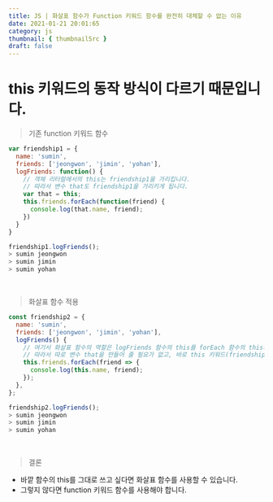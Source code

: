 ```yaml
---
title: JS | 화살표 함수가 Function 키워드 함수를 완전히 대체할 수 없는 이유
date: 2021-01-21 20:01:65
category: js
thumbnail: { thumbnailSrc }
draft: false
---
```


# this 키워드의 동작 방식이 다르기 때문입니다.

> 기존 function 키워드 함수

```js
var friendship1 = {
  name: 'sumin',
  friends: ['jeongwon', 'jimin', 'yohan'],
  logFriends: function() {
    // 객체 리터럴에서의 this는 friendship1을 가리킵니다.
    // 따라서 변수 that도 friendship1을 가리키게 됩니다.
    var that = this;
    this.friends.forEach(function(friend) {
      console.log(that.name, friend);
    })
  }
}

friendship1.logFriends();
> sumin jeongwon
> sumin jimin
> sumin yohan
```

<br>

> 화살표 함수 적용

```js
const friendship2 = {
  name: 'sumin',
  friends: ['jeongwon', 'jimin', 'yohan'],
  logFriends() {
    // 여기서 화살표 함수의 역할은 logFriends 함수의 this를 forEach 함수의 this와 동일하게 만들어 주는 것입니다.
    // 따라서 따로 변수 that을 만들어 줄 필요가 없고, 바로 this 키워드(friendship2)의 키 값으로 name을 찾아갈 수 있습니다.
    this.friends.forEach(friend => {
      console.log(this.name, friend);
    });
  },
};

friendship2.logFriends();
> sumin jeongwon
> sumin jimin
> sumin yohan
```

<br>

> 결론

- 바깥 함수의 this를 그대로 쓰고 싶다면 화살표 함수를 사용할 수 있습니다.
- 그렇지 않다면 function 키워드 함수를 사용해야 합니다.
